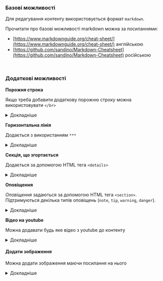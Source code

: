 ### Базові можливості

Для редагування контенту використовується формат `markdown`.

Прочитати про базові можливості markdown можна за посиланнями:

* [https://www.markdownguide.org/cheat-sheet/](https://www.markdownguide.org/cheat-sheet/) англійською
* [https://github.com/sandino/Markdown-Cheatsheet](https://github.com/sandino/Markdown-Cheatsheet) російською

</br>

### Додаткові можливості

**Порожня строка**

Якщо треба добавити додаткову порожню строку можна використовувати `</br>`

<details>
<summary>Докладніше</summary>

*Розмітка:*
```
текст

</br>
текст через дві пусті строки
```

*Результат:*

текст

</br>
текст через дві пусті строки
</br>
</br>

</details>

**Горизонтальна лінія**

Додається з використанням `***`

<details>
<summary>Докладніше</summary>

*Розмітка:*
```
***
```

*Результат:*
***

</details>

**Секція, що згортається**

Додається за допомогою HTML тега `<details>`

<details>
<summary>Докладніше</summary>

*Розмітка:*
```
<details>
<summary>Додаткова інформація</summary>

### Заголовок (опціонально)

розмітка текстом або використовуючі **можливості markdown**

1. Перший
2. Другий
    * без номеру
    * без номеру
</details>
```

*Результат:*

<details>
  <summary>Додаткова інформація</summary>

  ### Заголовок (опціонально)

  розмітка текстом або використовуючі **можливості markdown**

  1. Перший
  2. Другий
     * без номеру
     * без номеру
</details>
</details>

**Оповіщення**

*Оповіщення* задаються за допомогою HTML тега `<section>`. Підтримуються декілька типів оповіщень (`note`, `tip`, `warning`, `danger`).

<details>
<summary>Докладніше</summary>

*Розмітка:*
```
<section>

Це текст стандартного оповіщення без вказання типу.
</section>

<section type="note">

Це текст оповіщення з типом `note`.
</section>

<section type="tip">

Це текст оповіщення з типом `tip`.
</section>

<section type="warning" title="Це індивідуальній заголовок">

Це текст оповіщення з типом `warning`.
</section>

<section type="danger">

Це текст оповіщення з типом `danger`.

Ви можете використовувати можливості **markdown** у тексті оповіщення

#### Список
* перший
* другий
</section>
```

*Результат:*

<section>

Це текст стандартного оповіщення без вказання типу.
</section>

<section type="note">

Це текст оповіщення з типом `note`.
</section>

<section type="tip">

Це текст оповіщення з типом `tip`.
</section>

<section type="warning" title="Це індивідуальній заголовок">

Це текст оповіщення з типом `warning`.
</section>

<section type="danger">

Це текст оповіщення з типом `danger`.

Ви можете використовувати можливості **markdown** у тексті оповіщення

#### Список
* перший
* другий
</section>

</details>

**Відео на youtube**

Можна додавати будь яке відео з youtube до контенту

<details>
<summary>Докладніше</summary>

Відкрийте відео посилання, нажміть кнопку *Share*, виберіть *embed*

*Розмітка:*
```
<iframe width="560" height="315" src="https://www.youtube.com/embed/QoIQtZcxZXA" title="YouTube video player" frameborder="0" allow="accelerometer; autoplay; clipboard-write; encrypted-media; gyroscope; picture-in-picture" allowfullscreen></iframe>
```

*Результат:*

<iframe width="560" height="315" src="https://www.youtube.com/embed/QoIQtZcxZXA" title="YouTube video player" frameborder="0" allow="accelerometer; autoplay; clipboard-write; encrypted-media; gyroscope; picture-in-picture" allowfullscreen></iframe>
</details>


#### Додати зображення

Можна додати зображення маючи посилання на нього

<details>
<summary>Докладніше</summary>

*Розмітка:*
```
![Собор Святой Софии](https://images.unsplash.com/photo-1605581810011-c6d684e7ca22?ixlib=rb-4.0.3&ixid=MnwxMjA3fDB8MHxwaG90by1wYWdlfHx8fGVufDB8fHx8&auto=format&fit=crop&w=1738&q=80)
```

*Результат:*

![Собор Святой Софии](https://images.unsplash.com/photo-1605581810011-c6d684e7ca22?ixlib=rb-4.0.3&ixid=MnwxMjA3fDB8MHxwaG90by1wYWdlfHx8fGVufDB8fHx8&auto=format&fit=crop&w=1738&q=80)

</details>